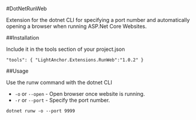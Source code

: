 #DotNetRunWeb

Extension for the dotnet CLI for specifying a port number and automatically opening a browser when running ASP.Net Core Websites.

##Installation

Include it in the tools section of your project.json

`"tools": {
     "LightAnchor.Extensions.RunWeb":"1.0.2"
}`

##Usage

Use the runw command with the dotnet CLI

* `-o` or `--open` - Open browser once website is running.
* `-r` or `--port` - Specify the port number.

`dotnet runw -o --port 9999`